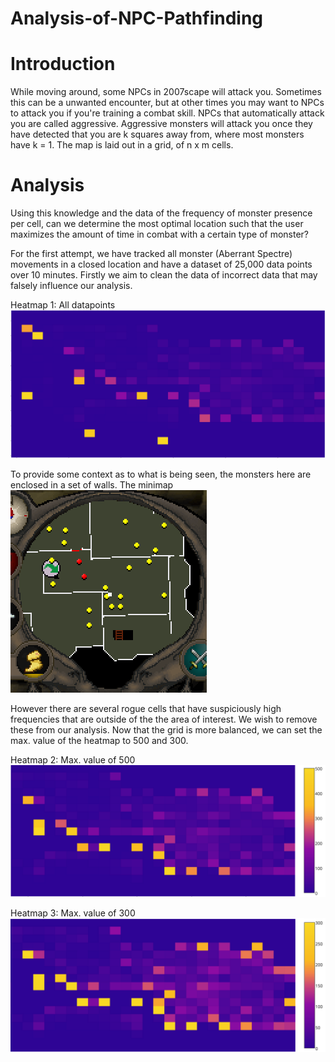 # Analysis-of-NPC-Pathfinding

# Introduction
While moving around, some NPCs in 2007scape will attack you. Sometimes this can be a unwanted encounter, but at other times you may want to NPCs to attack you if you're training a combat skill. NPCs that automatically attack you are called aggressive. Aggressive monsters will attack you once they have detected that you are k squares away from, where most monsters have k = 1. The map is laid out in a grid, of n x m cells.

# Analysis
Using this knowledge and the data of the frequency of monster presence per cell, can we determine the most optimal location such that the user maximizes the amount of time in combat with a certain type of monster?

For the first attempt, we have tracked all monster (Aberrant Spectre) movements in a closed location and have a dataset of 25,000 data points over 10 minutes. Firstly we aim to clean the data of incorrect data that may falsely influence our analysis.

Heatmap 1: All datapoints
![Screenshot](all_data.png)

To provide some context as to what is being seen, the monsters here are enclosed in a set of walls. 
The minimap
![Screenshot](rs_map.png)

However there are several rogue cells that have suspiciously high frequencies that are outside of the the area of interest. We wish to remove these from our analysis. Now that the grid is more balanced, we can set the max. value of the heatmap to 500 and 300.

Heatmap 2: Max. value of 500
![Screenshot](heatmap500.png)

Heatmap 3: Max. value of 300
![Screenshot](heatmap300.png)
